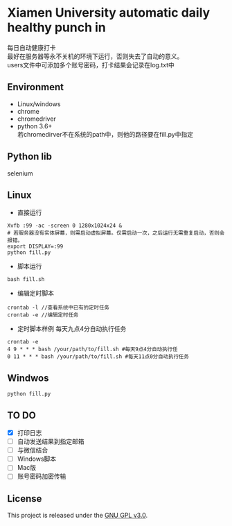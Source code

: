 # Xiamen University automatic daily healthy punch in 
每日自动健康打卡<br>
最好在服务器等永不关机的环境下运行，否则失去了自动的意义。<br>
users文件中可添加多个账号密码，打卡结果会记录在log.txt中

## Environment
* Linux/windows <br>
* chrome <br>
* chromedriver <br>
* python 3.6+ <br>
若chromedirver不在系统的path中，则他的路径要在fill.py中指定

## Python lib
selenium

## Linux
* 直接运行
```
Xvfb :99 -ac -screen 0 1280x1024x24 & 
# 若服务器没有实体屏幕，则需启动虚拟屏幕。仅需启动一次，之后运行无需重复启动，否则会报错。
export DISPLAY=:99
python fill.py
```

* 脚本运行
```
bash fill.sh 
```

* 编辑定时脚本
```
crontab -l //查看系统中已有的定时任务
crontab -e //编辑定时任务
```

* 定时脚本样例 每天九点4分自动执行任务
```
crontab -e
4 9 * * * bash /your/path/to/fill.sh #每天9点4分自动执行任
0 11 * * * bash /your/path/to/fill.sh #每天11点0分自动执行任务
```

## Windwos
```
python fill.py
```
## TO DO
- [x] 打印日志 <br>
- [ ] 自动发送结果到指定邮箱 <br>
- [ ] 与微信结合<br>
- [ ] Windows脚本<br>
- [ ] Mac版<br>
- [ ] 账号密码加密传输<br>

## License

This project is released under the [GNU GPL v3.0](LICENSE).
